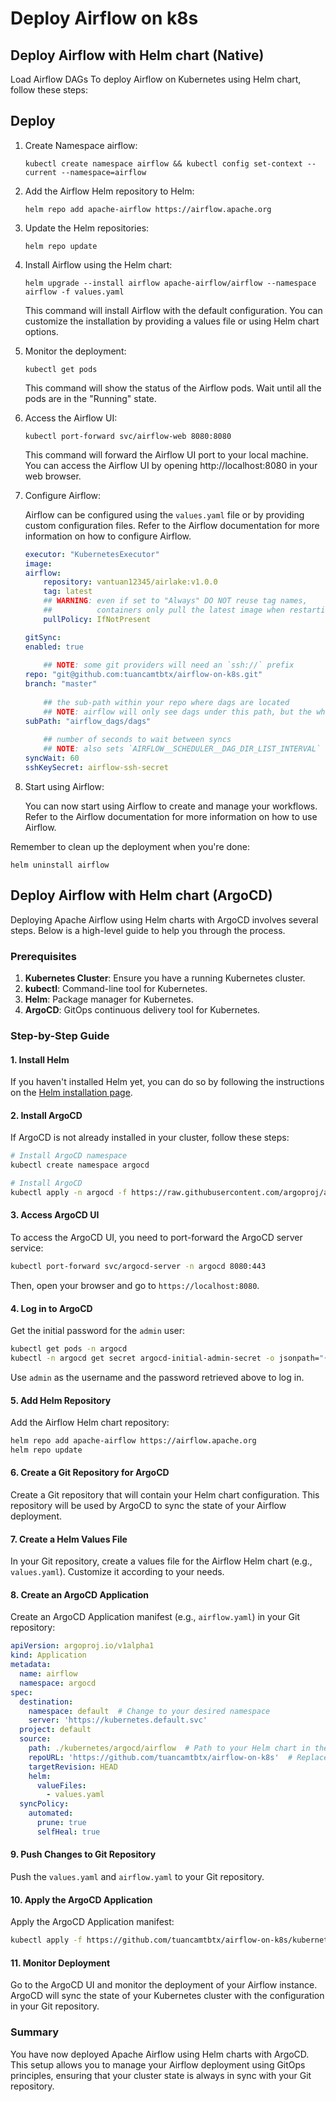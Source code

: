 # Deploy Airflow on k8s
## Deploy Airflow with Helm chart (Native)

Load Airflow DAGs
To deploy Airflow on Kubernetes using Helm chart, follow these steps:
## Deploy
1. Create Namespace airflow:
    ```shell
    kubectl create namespace airflow && kubectl config set-context --current --namespace=airflow
    ```

2. Add the Airflow Helm repository to Helm:

    ```shell
    helm repo add apache-airflow https://airflow.apache.org
    ```

3. Update the Helm repositories:

    ```shell
    helm repo update
    ```

4. Install Airflow using the Helm chart:

    ```shell
    helm upgrade --install airflow apache-airflow/airflow --namespace airflow -f values.yaml 
    ```

    This command will install Airflow with the default configuration. You can customize the installation by providing a values file or using Helm chart options.

5. Monitor the deployment:

    ```shell
    kubectl get pods
    ```

    This command will show the status of the Airflow pods. Wait until all the pods are in the "Running" state.

6. Access the Airflow UI:

    ```shell
    kubectl port-forward svc/airflow-web 8080:8080
    ```

    This command will forward the Airflow UI port to your local machine. You can access the Airflow UI by opening http://localhost:8080 in your web browser.

7. Configure Airflow:

    Airflow can be configured using the `values.yaml` file or by providing custom configuration files. Refer to the Airflow documentation for more information on how to configure Airflow.
    ```yaml
    executor: "KubernetesExecutor"
    image:
    airflow:
        repository: vantuan12345/airlake:v1.0.0
        tag: latest
        ## WARNING: even if set to "Always" DO NOT reuse tag names, 
        ##          containers only pull the latest image when restarting
        pullPolicy: IfNotPresent

    gitSync:
    enabled: true
        
        ## NOTE: some git providers will need an `ssh://` prefix
    repo: "git@github.com:tuancamtbtx/airflow-on-k8s.git"
    branch: "master"
        
        ## the sub-path within your repo where dags are located
        ## NOTE: airflow will only see dags under this path, but the whole repo will still be synced
    subPath: "airflow_dags/dags"
        
        ## number of seconds to wait between syncs
        ## NOTE: also sets `AIRFLOW__SCHEDULER__DAG_DIR_LIST_INTERVAL` unless overwritten in `airflow.config`
    syncWait: 60
    sshKeySecret: airflow-ssh-secret
    ```
8. Start using Airflow:

    You can now start using Airflow to create and manage your workflows. Refer to the Airflow documentation for more information on how to use Airflow.

Remember to clean up the deployment when you're done:

```shell
helm uninstall airflow
```



## Deploy Airflow with Helm chart (ArgoCD)


Deploying Apache Airflow using Helm charts with ArgoCD involves several steps. Below is a high-level guide to help you through the process.

### Prerequisites
1. **Kubernetes Cluster**: Ensure you have a running Kubernetes cluster.
2. **kubectl**: Command-line tool for Kubernetes.
3. **Helm**: Package manager for Kubernetes.
4. **ArgoCD**: GitOps continuous delivery tool for Kubernetes.

### Step-by-Step Guide

#### 1. Install Helm
If you haven't installed Helm yet, you can do so by following the instructions on the [Helm installation page](https://helm.sh/docs/intro/install/).

#### 2. Install ArgoCD
If ArgoCD is not already installed in your cluster, follow these steps:

```sh
# Install ArgoCD namespace
kubectl create namespace argocd

# Install ArgoCD
kubectl apply -n argocd -f https://raw.githubusercontent.com/argoproj/argo-cd/stable/manifests/install.yaml
```

#### 3. Access ArgoCD UI
To access the ArgoCD UI, you need to port-forward the ArgoCD server service:

```sh
kubectl port-forward svc/argocd-server -n argocd 8080:443
```

Then, open your browser and go to `https://localhost:8080`.

#### 4. Log in to ArgoCD
Get the initial password for the `admin` user:

```sh
kubectl get pods -n argocd
kubectl -n argocd get secret argocd-initial-admin-secret -o jsonpath="{.data.password}" | base64 -d; echo
```

Use `admin` as the username and the password retrieved above to log in.

#### 5. Add Helm Repository
Add the Airflow Helm chart repository:

```sh
helm repo add apache-airflow https://airflow.apache.org
helm repo update
```

#### 6. Create a Git Repository for ArgoCD
Create a Git repository that will contain your Helm chart configuration. This repository will be used by ArgoCD to sync the state of your Airflow deployment.

#### 7. Create a Helm Values File
In your Git repository, create a values file for the Airflow Helm chart (e.g., `values.yaml`). Customize it according to your needs.

#### 8. Create an ArgoCD Application
Create an ArgoCD Application manifest (e.g., `airflow.yaml`) in your Git repository:

```yaml
apiVersion: argoproj.io/v1alpha1
kind: Application
metadata:
  name: airflow
  namespace: argocd
spec:
  destination:
    namespace: default  # Change to your desired namespace
    server: 'https://kubernetes.default.svc'
  project: default
  source:
    path: ./kubernetes/argocd/airflow  # Path to your Helm chart in the repository
    repoURL: 'https://github.com/tuancamtbtx/airflow-on-k8s'  # Replace with your repo URL
    targetRevision: HEAD
    helm:
      valueFiles:
        - values.yaml
  syncPolicy:
    automated:
      prune: true
      selfHeal: true
```

#### 9. Push Changes to Git Repository
Push the `values.yaml` and `airflow.yaml` to your Git repository.

#### 10. Apply the ArgoCD Application
Apply the ArgoCD Application manifest:

```sh
kubectl apply -f https://github.com/tuancamtbtx/airflow-on-k8s/kubernetes/argocd/airflow/airflow-app.yaml -n argocd
```

#### 11. Monitor Deployment
Go to the ArgoCD UI and monitor the deployment of your Airflow instance. ArgoCD will sync the state of your Kubernetes cluster with the configuration in your Git repository.

### Summary
You have now deployed Apache Airflow using Helm charts with ArgoCD. This setup allows you to manage your Airflow deployment using GitOps principles, ensuring that your cluster state is always in sync with your Git repository.